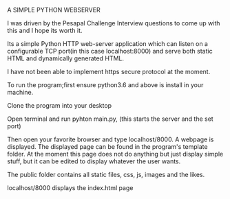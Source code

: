 A SIMPLE PYTHON WEBSERVER

I was driven by the Pesapal Challenge Interview questions to come up with this and I hope its worth it.

Its a simple Python HTTP web-server application which can listen on a configurable TCP port(in this case localhost:8000) and serve both static HTML and dynamically generated HTML.

I have not been able to implement https secure protocol at the moment.

To run the program;first ensure python3.6 and above is install in your machine.

Clone the program into your desktop

Open terminal and run pyhton main.py, (this starts the server and the set port)

Then open your favorite browser and type localhost/8000. A webpage is displayed.
The displayed page can be found in the program's template folder. At the moment this page does not do anything but just display simple stuff, but it can be edited to  display whatever the user wants. 

The public folder contains all static files, css, js, images and the likes.

localhost/8000 displays the index.html page
